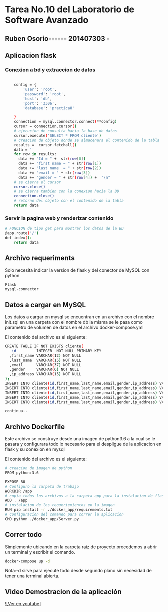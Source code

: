 # Tarea No.10 del Laboratorio de Software Avanzado

## Ruben Osorio------ 201407303 -


## Aplicacion flask 

### Conexion a bd y extraccion de datos
```sh 
 
    config = {
        'user': 'root',
        'password': 'root',
        'host': 'db',
        'port': '3306',
        'database': 'practica8'

    }
    connection = mysql.connector.connect(**config)
    cursor = connection.cursor()
    # ejecucion de consulta hacia la base de datos
    cursor.execute('SELECT * FROM cliente')
    # creacion de objeto donde se almacenara el contenido de la tabla
    results =  cursor.fetchall()
    data = ''
    for row in results:
      data += "Id = " +  str(row[0]) 
      data += "first name = " + str(row[1])
      data += "last name  = " + str(row[2])
      data += "email = " + str(row[3])
      data += "gender = " + str(row[4]) +  "\n"
    # se cierra el cursor
    cursor.close()
    # se cierra tambien con la conexion hacia la BD
    connection.close()
    # retorno del objeto con el contenido de la tabla
    return data

```
### Servir la pagina web y renderizar contenido


```sh 
# FUNCION de tipo get para mostrar los datos de la BD
@app.route('/')
def index():
    return data

```


## Archivo requeriments

Solo necesita indicar la version de flask y del conector de MySQL con python

```sh
Flask
mysql-connector
```

## Datos a cargar en MySQL

Los datos a cargar en mysql se encuentran en un archivo con el nombre init.sql en una carpeta con el nombre db la misma se le pasa como parametro de volumen de datos en el archivo docker-compose.yml

El contenido del archivo es el siguiente:

```sh
CREATE TABLE IF NOT EXISTS cliente(
   id         INTEGER  NOT NULL PRIMARY KEY 
  ,first_name VARCHAR(12) NOT NULL
  ,last_name  VARCHAR(15) NOT NULL
  ,email      VARCHAR(37) NOT NULL
  ,gender     VARCHAR(6) NOT NULL
  ,ip_address VARCHAR(15) NOT NULL
);
INSERT INTO cliente(id,first_name,last_name,email,gender,ip_address) VALUES (1,'Fenelia','McCurrie','fmccurrie0@sitemeter.com','Female','18.150.49.169');
INSERT INTO cliente(id,first_name,last_name,email,gender,ip_address) VALUES (2,'Mikel','Rainford','mrainford1@fema.gov','Male','76.21.75.12');
INSERT INTO cliente(id,first_name,last_name,email,gender,ip_address) VALUES (3,'Imogene','Bloxham','ibloxham2@dyndns.org','Female','238.165.241.180');
INSERT INTO cliente(id,first_name,last_name,email,gender,ip_address) VALUES (4,'Jojo','Facey','jfacey3@purevolume.com','Female','98.156.127.45');
INSERT INTO cliente(id,first_name,last_name,email,gender,ip_address) VALUES (5,'Baxter','Ruppeli','bruppeli4@purevolume.com','Male','34.192.190.56');

continua..

```


## Archivo Dockerfile

Este archivo se construye desde una imagen de python3.6 a la cual se le pasara y configurara todo lo necesario para el despligue de la aplicacion en flask y su conexion en mysql

El contenido del archivo es el siguiente:

```sh
# creacion de imagen de python 
FROM python:3.6

EXPOSE 80
# Configuro la carpeta de trabajo
WORKDIR /app
# copia todos los archivos a la carpeta app para la instalacion de flask y el conector y paso del proyecto
ADD . /app
# instalacion de los requeriemientos en la imagen
RUN pip install -r ./docker_app/requirements.txt
# configuracion del comando para correr la aplicacion
CMD python ./docker_app/Server.py
```


## Correr todo

Simplemente ubicando en la carpeta raiz de proyecto procedemos a abrir un terminal y escribir el comando.

```sh
docker-compose up -d
```
Nota:-d sirve para ejecute todo desde segundo plano sin necesidad de tener una terminal abierta.


## Video Demostracion de la aplicación

[![Ver en youtube]](https://youtu.be/xLrdV4S_UGs) 
